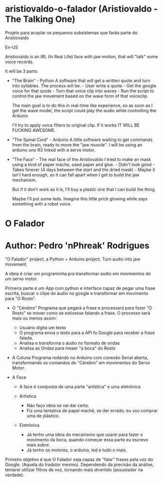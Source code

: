 # aristiovaldo-o-falador (Aristiovaldo - The Talking One)
Projeto para acoplar os pequenos subsistemas que farão parte do Aristiovaldo

En-US

Aristiovaldo is an IRL (In Real Life) face with jaw motion, that will "talk" some voice records.

It will be 3 parts.

- "The Brain" - Python 
    A software that will get a written quote and turn into syllables.
    The process will be.
        - User write a quote
        - Get the google voice for that quote
        - Turn that voice clip into waves
        - Run the script to control the jaw movement based on the wave form of that voiceclip.

    The main goal is to do this in real-time like experience, so as soon as I get the wave model, the script could play the audio while controlling the Arduino
    
    I'll try to apply voice filters to original clip. If it works IT WILL BE FUCKING AWESOME.

- "The Spinal Cord" - Arduino
    A little software waiting to get commands from the brain, ready to move the "jaw muscle".
    I will be using an arduino uno R3 linked with a servo motor.

- "The Face" - The real face of the Aristiovaldo
    I tried to make an mask using a kind of paper mache, used paper and glue. 
        - Didn't look good
        - Takes forever (4 days between the start and the dried mask)
        - Maybe it isn't hard enough, so it can fall apart when I get to build the jaw mechanism.

    But if it don't work as it is, I'll buy a plastic one that I can build the thing.

    Maybe I'll put some leds. Imagine this little prick glowing while says something with a robot voice.


# O Falador
# Author: Pedro 'nPhreak' Rodrigues

"O Falador" project, a Python + Arduino project. Turn audio into jaw movement.

A ideia é criar um programinha pra transformar audio em movimentos de um servo motor.

Primeira parte é um App com python e interface capaz de pegar uma frase escrita, buscar o clipe de áudio no google e transformar em movimento para "O Rosto".

    
- O "Cérebro"
    Programa que pegará a frase e processará para fazer "O Rosto" se mover como se estivesse falando a frase. 
    O processo será mais ou menos assim:
    - Usuário digita um texto
    - O programa envia o texto para a API fo Google para receber a frase falada.
    - Analisa e transforma o áudio no formato de ondas
    - Analisa as Ondas para mexer "a boca" do Rosto 
        
- A Coluna
    Programa rodando no Arduino com conexão Serial aberta, transformando os comandos do "Cérebro" em movimentos do Servo Motor.


- A Face
    - A face é composta de uma parte "artística" e uma eletrônica

    - Artística
        - Não faço ideia se vai dar certo.
        - Fiz uma tentativa de papel machê, se der errado, eu vou comprar uma de plástico. 
    
    - Eletrônica
        - Já tenho uma ideia do mecanismo que usarei para fazer o movimento da boca, quando começar essa parte eu escrevo mais sobre.
        - Já tenho os motores, o arduino, led e tudo o mais.


Primeiro objetivo é que O Falador seja capaz de "falar" frases pela voz do Google. (Aquela do tradutor mesmo).
Dependendo da precisão da análise, tentarei utilizar filtros de voz, tornando mais divertido (assustador na verdade).